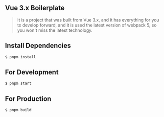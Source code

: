 ## Vue 3.x Boilerplate

> It is a project that was built from Vue 3.x, and it has everything for you to develop forward, and it is used the latest version of webpack 5, so you won't miss the latest technology.

## Install Dependencies

```bash
$ pnpm install
```

## For Development

```bash
$ pnpm start
```

## For Production

```bash
$ pnpm build
```
